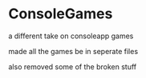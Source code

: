 # ConsoleGames
a different take on consoleapp games

made all the games be in seperate files

also removed some of the broken stuff
